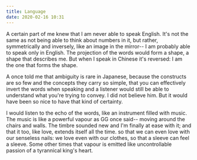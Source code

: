 ```yaml
---
title: Language
date: 2020-02-16 10:31
---
```


A certain part of me knew that I am never able to speak English. It's not the same as not being able to think about numbers in it, but rather, symmetrically and inversely, like an image in the mirror-- I am probably able to speak only in English. The projection of the words would form a shape, a shape that describes me. But when I speak in Chinese it's reversed: I am the one that forms the shape. 

A once told me that ambiguity is rare in Japanese, because the constructs are so few and the concepts they carry so simple, that you can effectively invert the words when speaking and a listener would still be able to understand what you're trying to convey. I did not believe him. But it would have been so nice to have that kind of certainty.  

I would listen to the echo of the words, like an instrument filled with music. The music is like a powerful vapour as GG once said-- moving around the chairs and walls. The timbre sounded new and I'm finally at ease with it; and that it too, like love, extends itself all the time. so that we can even love with our senseless nails: we love even with our clothes, so that a sleeve can feel a sleeve. Some other times that vapour is emitted like uncontrollable passion of a tyrannical king's heart.  
